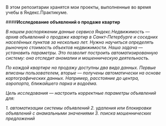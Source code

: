 В этом репозитарии хранятся мои проекты, выполненные во время учебы в Яндекс.Практикуме. 


####**Исследование объявлений о продаже квартир**

*В нашем распоряжении данные сервиса Яндекс.Недвижимость — архив объявлений о продаже квартир в Санкт-Петербурге и соседних населённых пунктов за несколько лет. Нужно научиться определять рыночную стоимость объектов недвижимости. Наша задача — установить параметры. Это позволит построить автоматизированную систему: она отследит аномалии и мошенническую деятельность.*

*По каждой квартире на продажу доступны два вида данных. Первые вписаны пользователем, вторые — получены автоматически на основе картографических данных. Например, расстояние до центра, аэропорта, ближайшего парка и водоёма.*

*Цель исследования — настроить корректные параметры объявлений для:*

*1. автоматизации системы объявлений*
*2. удаления или блокировки объявлений с анамальными значениями*
*3. поиска мошеннических предложений*
